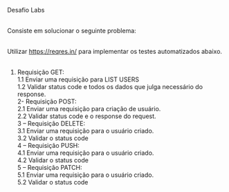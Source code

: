 Desafio Labs<br><br>

Consiste em solucionar o seguinte problema:<br><br>

Utilizar https://reqres.in/ para implementar os testes automatizados abaixo.<br><br>

1. Requisição GET:<br>
1.1 Enviar uma requisição para LIST USERS<br>
1.2 Validar status code e todos os dados que julga necessário do response.<br>
2- Requisição POST:<br>
2.1 Enviar uma requisição para criação de usuário.<br>
2.2 Validar status code e o response do request.<br>
3 – Requisição DELETE:<br>
3.1 Enviar uma requisição para o usuário criado.<br>
3.2 Validar o status code<br>
4 – Requisição PUSH:<br>
4.1 Enviar uma requisição para o usuário criado.<br>
4.2 Validar o status code<br>
5 – Requisição PATCH:<br>
5.1 Enviar uma requisição para o usuário criado.<br>
5.2 Validar o status code<br>
